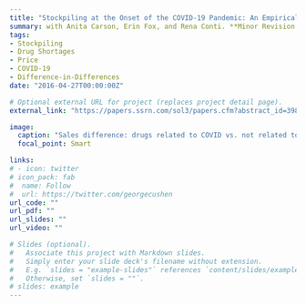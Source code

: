 ```yaml
---
title: "Stockpiling at the Onset of the COVID-19 Pandemic: An Empirical Analysis of National Prescription Drug Sales and Prices"
summary: with Anita Carson, Erin Fox, and Rena Conti. **Minor Revision at Management Science.**
tags:
- Stockpiling
- Drug Shortages
- Price
- COVID-19
- Difference-in-Differences
date: "2016-04-27T00:00:00Z"

# Optional external URL for project (replaces project detail page).
external_link: "https://papers.ssrn.com/sol3/papers.cfm?abstract_id=3988183"

image:
  caption: "Sales difference: drugs related to COVID vs. not related to COVID"
  focal_point: Smart

links:
# - icon: twitter
# icon_pack: fab
#  name: Follow
#  url: https://twitter.com/georgecushen
url_code: ""
url_pdf: ""
url_slides: ""
url_video: ""

# Slides (optional).
#   Associate this project with Markdown slides.
#   Simply enter your slide deck's filename without extension.
#   E.g. `slides = "example-slides"` references `content/slides/example-slides.md`.
#   Otherwise, set `slides = ""`.
# slides: example
---
```

